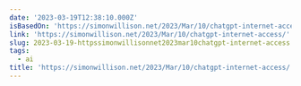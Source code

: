 ```yaml
---
date: '2023-03-19T12:38:10.000Z'
isBasedOn: 'https://simonwillison.net/2023/Mar/10/chatgpt-internet-access/'
link: 'https://simonwillison.net/2023/Mar/10/chatgpt-internet-access/'
slug: 2023-03-19-httpssimonwillisonnet2023mar10chatgpt-internet-access
tags:
  - ai
title: 'https://simonwillison.net/2023/Mar/10/chatgpt-internet-access/'
---
```


